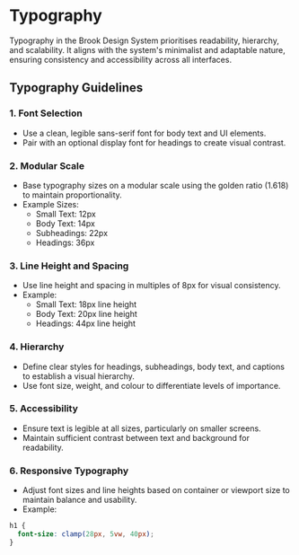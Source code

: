 # Typography

Typography in the Brook Design System prioritises readability, hierarchy, and scalability. It aligns with the system's minimalist and adaptable nature, ensuring consistency and accessibility across all interfaces.

## Typography Guidelines

### 1. Font Selection
- Use a clean, legible sans-serif font for body text and UI elements.
- Pair with an optional display font for headings to create visual contrast.

### 2. Modular Scale
- Base typography sizes on a modular scale using the golden ratio (1.618) to maintain proportionality.
- Example Sizes:
  - Small Text: 12px
  - Body Text: 14px
  - Subheadings: 22px
  - Headings: 36px

### 3. Line Height and Spacing
- Use line height and spacing in multiples of 8px for visual consistency.
- Example:
  - Small Text: 18px line height
  - Body Text: 20px line height
  - Headings: 44px line height

### 4. Hierarchy
- Define clear styles for headings, subheadings, body text, and captions to establish a visual hierarchy.
- Use font size, weight, and colour to differentiate levels of importance.

### 5. Accessibility
- Ensure text is legible at all sizes, particularly on smaller screens.
- Maintain sufficient contrast between text and background for readability.

### 6. Responsive Typography
- Adjust font sizes and line heights based on container or viewport size to maintain balance and usability.
- Example:
```css
h1 {
  font-size: clamp(28px, 5vw, 40px);
}
